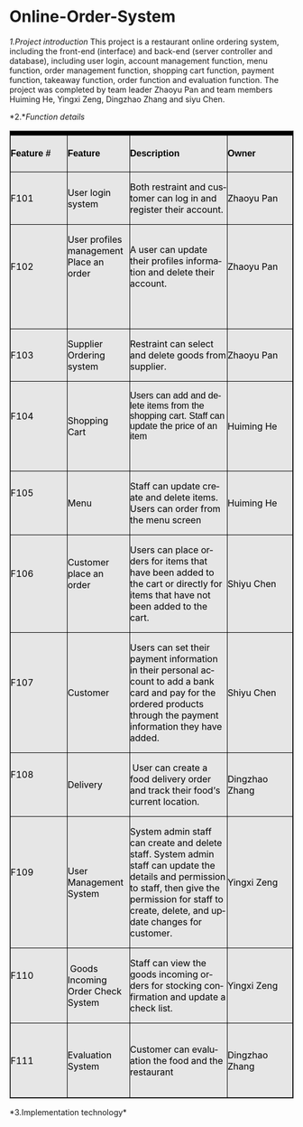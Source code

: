 # Online-Order-System
*1.Project introduction*
This project is a restaurant online ordering system, including the front-end (interface) and back-end (server controller and database), including user login, account management function, menu function, order management function, shopping cart function, payment function, takeaway function, order function and evaluation function. The project was completed by team leader Zhaoyu Pan and team members Huiming He, Yingxi Zeng, Dingzhao Zhang and siyu Chen.

*2.**Function details*

<table class="MsoNormalTable" border="1" cellspacing="0" cellpadding="0" width="0" style="border-collapse:collapse;mso-yfti-tbllook:1184;mso-padding-alt:0cm 0cm 0cm 0cm">
 <tbody><tr style="mso-yfti-irow:0;mso-yfti-firstrow:yes;height:51.75pt">
  <td width="150" style="width:112.5pt;border-top:black 6.0pt;border-left:windowtext 1.0pt;
  border-bottom:black 1.0pt;border-right:black 1.0pt;border-style:solid;
  mso-border-top-alt:black 6.0pt;mso-border-left-alt:windowtext .25pt;
  mso-border-bottom-alt:black .75pt;mso-border-right-alt:black .75pt;
  mso-border-style-alt:solid;background:#E6E6E6;padding:0cm 0cm 0cm 0cm;
  height:51.75pt">
  <p class="MsoNormal" align="left" style="text-align:left;mso-pagination:widow-orphan;
  vertical-align:baseline"><b><span lang="EN-AU" style="font-size:12.0pt;
  font-family:&quot;Arial&quot;,sans-serif;mso-fareast-font-family:宋体;color:black;
  mso-color-alt:windowtext;mso-font-kerning:0pt;mso-ansi-language:EN-AU">Feature
  #&nbsp;</span></b><span lang="EN-US" style="font-size:12.0pt;font-family:&quot;Arial&quot;,sans-serif;
  mso-fareast-font-family:宋体;color:black;mso-color-alt:windowtext;mso-font-kerning:
  0pt">&nbsp;</span><span lang="EN-US" style="font-size:9.0pt;font-family:&quot;Segoe UI&quot;,sans-serif;
  mso-fareast-font-family:宋体;mso-font-kerning:0pt"><o:p></o:p></span></p>
  </td>
  <td width="122" style="width:91.5pt;border-top:solid black 6.0pt;border-left:
  none;border-bottom:solid black 1.0pt;border-right:solid black 1.0pt;
  mso-border-left-alt:solid black .75pt;mso-border-alt:solid black .75pt;
  mso-border-top-alt:solid black 6.0pt;background:#E6E6E6;padding:0cm 0cm 0cm 0cm;
  height:51.75pt">
  <p class="MsoNormal" align="left" style="text-align:left;mso-pagination:widow-orphan;
  vertical-align:baseline"><b><span lang="EN-AU" style="font-size:12.0pt;
  font-family:&quot;Arial&quot;,sans-serif;mso-fareast-font-family:宋体;color:black;
  mso-color-alt:windowtext;mso-font-kerning:0pt;mso-ansi-language:EN-AU">Feature</span></b><span lang="EN-US" style="font-size:12.0pt;font-family:&quot;Arial&quot;,sans-serif;mso-fareast-font-family:
  宋体;color:black;mso-color-alt:windowtext;mso-font-kerning:0pt">&nbsp;</span><span lang="EN-US" style="font-size:9.0pt;font-family:&quot;Segoe UI&quot;,sans-serif;
  mso-fareast-font-family:宋体;mso-font-kerning:0pt"><o:p></o:p></span></p>
  </td>
  <td width="266" style="width:199.5pt;border-top:solid black 6.0pt;border-left:
  none;border-bottom:solid black 1.0pt;border-right:solid black 1.0pt;
  mso-border-left-alt:solid black .75pt;mso-border-alt:solid black .75pt;
  mso-border-top-alt:solid black 6.0pt;background:#E6E6E6;padding:0cm 0cm 0cm 0cm;
  height:51.75pt">
  <p class="MsoNormal" align="left" style="text-align:left;mso-pagination:widow-orphan;
  vertical-align:baseline"><b><span lang="EN-AU" style="font-size:12.0pt;
  font-family:&quot;Arial&quot;,sans-serif;mso-fareast-font-family:宋体;color:black;
  mso-color-alt:windowtext;mso-font-kerning:0pt;mso-ansi-language:EN-AU">Description</span></b><span lang="EN-US" style="font-size:12.0pt;font-family:&quot;Arial&quot;,sans-serif;mso-fareast-font-family:
  宋体;color:black;mso-color-alt:windowtext;mso-font-kerning:0pt">&nbsp;</span><span lang="EN-US" style="font-size:9.0pt;font-family:&quot;Segoe UI&quot;,sans-serif;
  mso-fareast-font-family:宋体;mso-font-kerning:0pt"><o:p></o:p></span></p>
  </td>
  <td width="166" style="width:124.5pt;border-top:solid black 6.0pt;border-left:
  none;border-bottom:solid black 1.0pt;border-right:solid windowtext 1.0pt;
  mso-border-left-alt:solid black .75pt;mso-border-top-alt:black 6.0pt;
  mso-border-left-alt:black .75pt;mso-border-bottom-alt:black .75pt;mso-border-right-alt:
  windowtext .25pt;mso-border-style-alt:solid;background:#E6E6E6;padding:0cm 0cm 0cm 0cm;
  height:51.75pt">
  <p class="MsoNormal" align="left" style="text-align:left;mso-pagination:widow-orphan;
  vertical-align:baseline"><b><span lang="EN-AU" style="font-size:12.0pt;
  font-family:&quot;Arial&quot;,sans-serif;mso-fareast-font-family:宋体;color:black;
  mso-color-alt:windowtext;mso-font-kerning:0pt;mso-ansi-language:EN-AU">Owner&nbsp;</span></b><span lang="EN-US" style="font-size:12.0pt;font-family:&quot;Arial&quot;,sans-serif;mso-fareast-font-family:
  宋体;color:black;mso-color-alt:windowtext;mso-font-kerning:0pt">&nbsp;</span><span lang="EN-US" style="font-size:9.0pt;font-family:&quot;Segoe UI&quot;,sans-serif;
  mso-fareast-font-family:宋体;mso-font-kerning:0pt"><o:p></o:p></span></p>
  </td>
 </tr>
 <tr style="mso-yfti-irow:1">
  <td width="150" style="width:112.5pt;border-top:none;border-left:solid windowtext 1.0pt;
  border-bottom:solid black 1.0pt;border-right:solid black 1.0pt;mso-border-top-alt:
  solid black 6.0pt;mso-border-top-alt:black 6.0pt;mso-border-left-alt:windowtext .25pt;
  mso-border-bottom-alt:black .75pt;mso-border-right-alt:black .75pt;
  mso-border-style-alt:solid;background:#E6E6E6;padding:0cm 0cm 0cm 0cm">
  <p class="MsoNormal" align="left" style="text-align:left;mso-pagination:widow-orphan;
  vertical-align:baseline"><span lang="EN-AU" style="font-size:12.0pt;mso-ascii-font-family:
  DengXian;mso-fareast-font-family:DengXian;mso-hansi-font-family:DengXian;
  mso-bidi-font-family:&quot;Segoe UI&quot;;color:black;mso-color-alt:windowtext;
  mso-font-kerning:0pt;mso-ansi-language:EN-AU">F101</span><span lang="EN-US" style="font-size:12.0pt;mso-ascii-font-family:DengXian;mso-fareast-font-family:
  DengXian;mso-hansi-font-family:DengXian;mso-bidi-font-family:&quot;Segoe UI&quot;;
  color:black;mso-color-alt:windowtext;mso-font-kerning:0pt">&nbsp;</span><span lang="EN-US" style="font-size:9.0pt;font-family:&quot;Segoe UI&quot;,sans-serif;
  mso-fareast-font-family:宋体;mso-font-kerning:0pt"><o:p></o:p></span></p>
  </td>
  <td width="122" style="width:91.5pt;border-top:none;border-left:none;
  border-bottom:solid black 1.0pt;border-right:solid black 1.0pt;mso-border-top-alt:
  solid black 6.0pt;mso-border-left-alt:solid black .75pt;mso-border-alt:solid black .75pt;
  mso-border-top-alt:solid black 6.0pt;background:#E6E6E6;padding:0cm 0cm 0cm 0cm">
  <p class="MsoNormal" align="left" style="text-align:left;mso-pagination:widow-orphan;
  vertical-align:baseline"><span lang="EN-AU" style="font-size:12.0pt;mso-ascii-font-family:
  DengXian;mso-fareast-font-family:DengXian;mso-hansi-font-family:DengXian;
  mso-bidi-font-family:&quot;Segoe UI&quot;;color:black;mso-color-alt:windowtext;
  mso-font-kerning:0pt;mso-ansi-language:EN-AU">User login system</span><span lang="EN-US" style="font-size:12.0pt;mso-ascii-font-family:DengXian;mso-fareast-font-family:
  DengXian;mso-hansi-font-family:DengXian;mso-bidi-font-family:&quot;Segoe UI&quot;;
  color:black;mso-color-alt:windowtext;mso-font-kerning:0pt">&nbsp;</span><span lang="EN-US" style="font-size:9.0pt;font-family:&quot;Segoe UI&quot;,sans-serif;
  mso-fareast-font-family:宋体;mso-font-kerning:0pt"><o:p></o:p></span></p>
  </td>
  <td width="266" style="width:199.5pt;border-top:none;border-left:none;
  border-bottom:solid black 1.0pt;border-right:solid black 1.0pt;mso-border-top-alt:
  solid black 6.0pt;mso-border-left-alt:solid black .75pt;mso-border-alt:solid black .75pt;
  mso-border-top-alt:solid black 6.0pt;background:#E6E6E6;padding:0cm 0cm 0cm 0cm">
  <p class="MsoNormal" align="left" style="text-align:left;mso-pagination:widow-orphan;
  vertical-align:baseline"><span lang="EN-AU" style="font-size:12.0pt;mso-ascii-font-family:
  DengXian;mso-fareast-font-family:DengXian;mso-hansi-font-family:DengXian;
  mso-bidi-font-family:&quot;Segoe UI&quot;;color:black;mso-color-alt:windowtext;
  mso-font-kerning:0pt;mso-ansi-language:EN-AU">Both restraint and customer can
  log in and register their account.</span><span lang="EN-US" style="font-size:
  12.0pt;mso-ascii-font-family:DengXian;mso-fareast-font-family:DengXian;
  mso-hansi-font-family:DengXian;mso-bidi-font-family:&quot;Segoe UI&quot;;color:black;
  mso-color-alt:windowtext;mso-font-kerning:0pt">&nbsp;</span><span lang="EN-US" style="font-size:9.0pt;font-family:&quot;Segoe UI&quot;,sans-serif;mso-fareast-font-family:
  宋体;mso-font-kerning:0pt"><o:p></o:p></span></p>
  </td>
  <td width="166" style="width:124.5pt;border-top:none;border-left:none;
  border-bottom:solid black 1.0pt;border-right:solid windowtext 1.0pt;
  mso-border-top-alt:solid black 6.0pt;mso-border-left-alt:solid black .75pt;
  mso-border-top-alt:black 6.0pt;mso-border-left-alt:black .75pt;mso-border-bottom-alt:
  black .75pt;mso-border-right-alt:windowtext .25pt;mso-border-style-alt:solid;
  background:#E6E6E6;padding:0cm 0cm 0cm 0cm">
  <p class="MsoNormal" align="left" style="text-align:left;mso-pagination:widow-orphan;
  vertical-align:baseline"><span class="SpellE"><span lang="EN-AU" style="font-size:12.0pt;mso-ascii-font-family:DengXian;mso-fareast-font-family:
  DengXian;mso-hansi-font-family:DengXian;mso-bidi-font-family:&quot;Segoe UI&quot;;
  color:black;mso-color-alt:windowtext;mso-font-kerning:0pt;mso-ansi-language:
  EN-AU">Zhaoyu</span></span><span lang="EN-AU" style="font-size:12.0pt;
  mso-ascii-font-family:DengXian;mso-fareast-font-family:DengXian;mso-hansi-font-family:
  DengXian;mso-bidi-font-family:&quot;Segoe UI&quot;;color:black;mso-color-alt:windowtext;
  mso-font-kerning:0pt;mso-ansi-language:EN-AU"> Pan</span><span lang="EN-US" style="font-size:12.0pt;mso-ascii-font-family:DengXian;mso-fareast-font-family:
  DengXian;mso-hansi-font-family:DengXian;mso-bidi-font-family:&quot;Segoe UI&quot;;
  color:black;mso-color-alt:windowtext;mso-font-kerning:0pt">&nbsp;</span><span lang="EN-US" style="font-size:9.0pt;font-family:&quot;Segoe UI&quot;,sans-serif;
  mso-fareast-font-family:宋体;mso-font-kerning:0pt"><o:p></o:p></span></p>
  </td>
 </tr>
 <tr style="mso-yfti-irow:2">
  <td width="150" style="width:112.5pt;border-top:none;border-left:solid windowtext 1.0pt;
  border-bottom:solid black 1.0pt;border-right:solid black 1.0pt;mso-border-top-alt:
  solid black 6.0pt;mso-border-top-alt:black 6.0pt;mso-border-left-alt:windowtext .25pt;
  mso-border-bottom-alt:black .75pt;mso-border-right-alt:black .75pt;
  mso-border-style-alt:solid;background:#E6E6E6;padding:0cm 0cm 0cm 0cm">
  <p class="MsoNormal" align="left" style="text-align:left;mso-pagination:widow-orphan;
  vertical-align:baseline"><span lang="EN-AU" style="font-size:12.0pt;mso-ascii-font-family:
  DengXian;mso-fareast-font-family:DengXian;mso-hansi-font-family:DengXian;
  mso-bidi-font-family:&quot;Segoe UI&quot;;color:black;mso-color-alt:windowtext;
  mso-font-kerning:0pt;mso-ansi-language:EN-AU">F102</span><span lang="EN-US" style="font-size:12.0pt;mso-ascii-font-family:DengXian;mso-fareast-font-family:
  DengXian;mso-hansi-font-family:DengXian;mso-bidi-font-family:&quot;Segoe UI&quot;;
  color:black;mso-color-alt:windowtext;mso-font-kerning:0pt">&nbsp;</span><span lang="EN-US" style="font-size:9.0pt;font-family:&quot;Segoe UI&quot;,sans-serif;
  mso-fareast-font-family:宋体;mso-font-kerning:0pt"><o:p></o:p></span></p>
  <p class="MsoNormal" align="left" style="text-align:left;mso-pagination:widow-orphan;
  vertical-align:baseline"><span lang="EN-US" style="font-size:12.0pt;mso-ascii-font-family:
  DengXian;mso-fareast-font-family:DengXian;mso-hansi-font-family:DengXian;
  mso-bidi-font-family:&quot;Segoe UI&quot;;color:black;mso-color-alt:windowtext;
  mso-font-kerning:0pt">&nbsp;</span><span lang="EN-US" style="font-size:9.0pt;
  font-family:&quot;Segoe UI&quot;,sans-serif;mso-fareast-font-family:宋体;mso-font-kerning:
  0pt"><o:p></o:p></span></p>
  </td>
  <td width="122" style="width:91.5pt;border-top:none;border-left:none;
  border-bottom:solid black 1.0pt;border-right:solid black 1.0pt;mso-border-top-alt:
  solid black 6.0pt;mso-border-left-alt:solid black .75pt;mso-border-alt:solid black .75pt;
  mso-border-top-alt:solid black 6.0pt;background:#E6E6E6;padding:0cm 0cm 0cm 0cm">
  <p class="MsoNormal" align="left" style="text-align:left;mso-pagination:widow-orphan;
  vertical-align:baseline"><span lang="EN-AU" style="font-size:12.0pt;mso-ascii-font-family:
  DengXian;mso-fareast-font-family:DengXian;mso-hansi-font-family:DengXian;
  mso-bidi-font-family:&quot;Segoe UI&quot;;color:black;mso-color-alt:windowtext;
  mso-font-kerning:0pt;mso-ansi-language:EN-AU">User profiles management Place
  an order</span><span lang="EN-US" style="font-size:12.0pt;mso-ascii-font-family:
  DengXian;mso-fareast-font-family:DengXian;mso-hansi-font-family:DengXian;
  mso-bidi-font-family:&quot;Segoe UI&quot;;color:black;mso-color-alt:windowtext;
  mso-font-kerning:0pt">&nbsp;</span><span lang="EN-US" style="font-size:9.0pt;
  font-family:&quot;Segoe UI&quot;,sans-serif;mso-fareast-font-family:宋体;mso-font-kerning:
  0pt"><o:p></o:p></span></p>
  <p class="MsoNormal" align="left" style="text-align:left;mso-pagination:widow-orphan;
  vertical-align:baseline"><span lang="EN-US" style="font-size:12.0pt;mso-ascii-font-family:
  DengXian;mso-fareast-font-family:DengXian;mso-hansi-font-family:DengXian;
  mso-bidi-font-family:&quot;Segoe UI&quot;;color:black;mso-color-alt:windowtext;
  mso-font-kerning:0pt">&nbsp;</span><span lang="EN-US" style="font-size:9.0pt;
  font-family:&quot;Segoe UI&quot;,sans-serif;mso-fareast-font-family:宋体;mso-font-kerning:
  0pt"><o:p></o:p></span></p>
  <p class="MsoNormal" align="left" style="text-align:left;mso-pagination:widow-orphan;
  vertical-align:baseline"><span lang="EN-US" style="font-size:12.0pt;mso-ascii-font-family:
  DengXian;mso-fareast-font-family:DengXian;mso-hansi-font-family:DengXian;
  mso-bidi-font-family:&quot;Segoe UI&quot;;color:black;mso-color-alt:windowtext;
  mso-font-kerning:0pt">&nbsp;</span><span lang="EN-US" style="font-size:9.0pt;
  font-family:&quot;Segoe UI&quot;,sans-serif;mso-fareast-font-family:宋体;mso-font-kerning:
  0pt"><o:p></o:p></span></p>
  </td>
  <td width="266" style="width:199.5pt;border-top:none;border-left:none;
  border-bottom:solid black 1.0pt;border-right:solid black 1.0pt;mso-border-top-alt:
  solid black 6.0pt;mso-border-left-alt:solid black .75pt;mso-border-alt:solid black .75pt;
  mso-border-top-alt:solid black 6.0pt;background:#E6E6E6;padding:0cm 0cm 0cm 0cm">
  <p class="MsoNormal" align="left" style="text-align:left;mso-pagination:widow-orphan;
  vertical-align:baseline"><span lang="EN-AU" style="font-size:12.0pt;mso-ascii-font-family:
  DengXian;mso-fareast-font-family:DengXian;mso-hansi-font-family:DengXian;
  mso-bidi-font-family:&quot;Segoe UI&quot;;color:black;mso-color-alt:windowtext;
  mso-font-kerning:0pt;mso-ansi-language:EN-AU">A user can update their
  profiles information and delete their account.</span><span lang="EN-US" style="font-size:12.0pt;mso-ascii-font-family:DengXian;mso-fareast-font-family:
  DengXian;mso-hansi-font-family:DengXian;mso-bidi-font-family:&quot;Segoe UI&quot;;
  color:black;mso-color-alt:windowtext;mso-font-kerning:0pt">&nbsp;</span><span lang="EN-US" style="font-size:9.0pt;font-family:&quot;Segoe UI&quot;,sans-serif;
  mso-fareast-font-family:宋体;mso-font-kerning:0pt"><o:p></o:p></span></p>
  <p class="MsoNormal" align="left" style="text-align:left;mso-pagination:widow-orphan;
  vertical-align:baseline"><span lang="EN-US" style="font-size:12.0pt;mso-ascii-font-family:
  DengXian;mso-fareast-font-family:DengXian;mso-hansi-font-family:DengXian;
  mso-bidi-font-family:&quot;Segoe UI&quot;;color:black;mso-color-alt:windowtext;
  mso-font-kerning:0pt">&nbsp;</span><span lang="EN-US" style="font-size:9.0pt;
  font-family:&quot;Segoe UI&quot;,sans-serif;mso-fareast-font-family:宋体;mso-font-kerning:
  0pt"><o:p></o:p></span></p>
  </td>
  <td width="166" style="width:124.5pt;border-top:none;border-left:none;
  border-bottom:solid black 1.0pt;border-right:solid windowtext 1.0pt;
  mso-border-top-alt:solid black 6.0pt;mso-border-left-alt:solid black .75pt;
  mso-border-top-alt:black 6.0pt;mso-border-left-alt:black .75pt;mso-border-bottom-alt:
  black .75pt;mso-border-right-alt:windowtext .25pt;mso-border-style-alt:solid;
  background:#E6E6E6;padding:0cm 0cm 0cm 0cm">
  <p class="MsoNormal" align="left" style="text-align:left;mso-pagination:widow-orphan;
  vertical-align:baseline"><span class="SpellE"><span lang="EN-AU" style="font-size:12.0pt;mso-ascii-font-family:DengXian;mso-fareast-font-family:
  DengXian;mso-hansi-font-family:DengXian;mso-bidi-font-family:&quot;Segoe UI&quot;;
  color:black;mso-color-alt:windowtext;mso-font-kerning:0pt;mso-ansi-language:
  EN-AU">Zhaoyu</span></span><span lang="EN-AU" style="font-size:12.0pt;
  mso-ascii-font-family:DengXian;mso-fareast-font-family:DengXian;mso-hansi-font-family:
  DengXian;mso-bidi-font-family:&quot;Segoe UI&quot;;color:black;mso-color-alt:windowtext;
  mso-font-kerning:0pt;mso-ansi-language:EN-AU"> Pan</span><span lang="EN-US" style="font-size:12.0pt;mso-ascii-font-family:DengXian;mso-fareast-font-family:
  DengXian;mso-hansi-font-family:DengXian;mso-bidi-font-family:&quot;Segoe UI&quot;;
  color:black;mso-color-alt:windowtext;mso-font-kerning:0pt">&nbsp;</span><span lang="EN-US" style="font-size:9.0pt;font-family:&quot;Segoe UI&quot;,sans-serif;
  mso-fareast-font-family:宋体;mso-font-kerning:0pt"><o:p></o:p></span></p>
  <p class="MsoNormal" align="left" style="text-align:left;mso-pagination:widow-orphan;
  vertical-align:baseline"><span lang="EN-US" style="font-size:12.0pt;mso-ascii-font-family:
  DengXian;mso-fareast-font-family:DengXian;mso-hansi-font-family:DengXian;
  mso-bidi-font-family:&quot;Segoe UI&quot;;color:black;mso-color-alt:windowtext;
  mso-font-kerning:0pt">&nbsp;</span><span lang="EN-US" style="font-size:9.0pt;
  font-family:&quot;Segoe UI&quot;,sans-serif;mso-fareast-font-family:宋体;mso-font-kerning:
  0pt"><o:p></o:p></span></p>
  </td>
 </tr>
 <tr style="mso-yfti-irow:3">
  <td width="150" style="width:112.5pt;border-top:none;border-left:solid windowtext 1.0pt;
  border-bottom:solid black 1.0pt;border-right:solid black 1.0pt;mso-border-top-alt:
  solid black 6.0pt;mso-border-top-alt:black 6.0pt;mso-border-left-alt:windowtext .25pt;
  mso-border-bottom-alt:black .75pt;mso-border-right-alt:black .75pt;
  mso-border-style-alt:solid;background:#E6E6E6;padding:0cm 0cm 0cm 0cm">
  <p class="MsoNormal" align="left" style="text-align:left;mso-pagination:widow-orphan;
  vertical-align:baseline"><span lang="EN-AU" style="font-size:12.0pt;mso-ascii-font-family:
  DengXian;mso-fareast-font-family:DengXian;mso-hansi-font-family:DengXian;
  mso-bidi-font-family:&quot;Segoe UI&quot;;color:black;mso-color-alt:windowtext;
  mso-font-kerning:0pt;mso-ansi-language:EN-AU">F103</span><span lang="EN-US" style="font-size:12.0pt;mso-ascii-font-family:DengXian;mso-fareast-font-family:
  DengXian;mso-hansi-font-family:DengXian;mso-bidi-font-family:&quot;Segoe UI&quot;;
  color:black;mso-color-alt:windowtext;mso-font-kerning:0pt">&nbsp;</span><span lang="EN-US" style="font-size:9.0pt;font-family:&quot;Segoe UI&quot;,sans-serif;
  mso-fareast-font-family:宋体;mso-font-kerning:0pt"><o:p></o:p></span></p>
  </td>
  <td width="122" style="width:91.5pt;border-top:none;border-left:none;
  border-bottom:solid black 1.0pt;border-right:solid black 1.0pt;mso-border-top-alt:
  solid black 6.0pt;mso-border-left-alt:solid black .75pt;mso-border-alt:solid black .75pt;
  mso-border-top-alt:solid black 6.0pt;background:#E6E6E6;padding:0cm 0cm 0cm 0cm">
  <p class="MsoNormal" align="left" style="text-align:left;mso-pagination:widow-orphan;
  vertical-align:baseline"><span lang="EN-AU" style="font-size:12.0pt;mso-ascii-font-family:
  DengXian;mso-fareast-font-family:DengXian;mso-hansi-font-family:DengXian;
  mso-bidi-font-family:&quot;Segoe UI&quot;;color:black;mso-color-alt:windowtext;
  mso-font-kerning:0pt;mso-ansi-language:EN-AU">Supplier Ordering system</span><span lang="EN-US" style="font-size:12.0pt;mso-ascii-font-family:DengXian;mso-fareast-font-family:
  DengXian;mso-hansi-font-family:DengXian;mso-bidi-font-family:&quot;Segoe UI&quot;;
  color:black;mso-color-alt:windowtext;mso-font-kerning:0pt">&nbsp;</span><span lang="EN-US" style="font-size:9.0pt;font-family:&quot;Segoe UI&quot;,sans-serif;
  mso-fareast-font-family:宋体;mso-font-kerning:0pt"><o:p></o:p></span></p>
  </td>
  <td width="266" style="width:199.5pt;border-top:none;border-left:none;
  border-bottom:solid black 1.0pt;border-right:solid black 1.0pt;mso-border-top-alt:
  solid black 6.0pt;mso-border-left-alt:solid black .75pt;mso-border-alt:solid black .75pt;
  mso-border-top-alt:solid black 6.0pt;background:#E6E6E6;padding:0cm 0cm 0cm 0cm">
  <p class="MsoNormal" align="left" style="text-align:left;mso-pagination:widow-orphan;
  vertical-align:baseline"><span lang="EN-AU" style="font-size:12.0pt;mso-ascii-font-family:
  DengXian;mso-fareast-font-family:DengXian;mso-hansi-font-family:DengXian;
  mso-bidi-font-family:&quot;Segoe UI&quot;;color:black;mso-color-alt:windowtext;
  mso-font-kerning:0pt;mso-ansi-language:EN-AU">Restraint can select and delete
  goods from supplier.</span><span lang="EN-US" style="font-size:12.0pt;
  mso-ascii-font-family:DengXian;mso-fareast-font-family:DengXian;mso-hansi-font-family:
  DengXian;mso-bidi-font-family:&quot;Segoe UI&quot;;color:black;mso-color-alt:windowtext;
  mso-font-kerning:0pt">&nbsp;</span><span lang="EN-US" style="font-size:9.0pt;
  font-family:&quot;Segoe UI&quot;,sans-serif;mso-fareast-font-family:宋体;mso-font-kerning:
  0pt"><o:p></o:p></span></p>
  </td>
  <td width="166" style="width:124.5pt;border-top:none;border-left:none;
  border-bottom:solid black 1.0pt;border-right:solid windowtext 1.0pt;
  mso-border-top-alt:solid black 6.0pt;mso-border-left-alt:solid black .75pt;
  mso-border-top-alt:black 6.0pt;mso-border-left-alt:black .75pt;mso-border-bottom-alt:
  black .75pt;mso-border-right-alt:windowtext .25pt;mso-border-style-alt:solid;
  background:#E6E6E6;padding:0cm 0cm 0cm 0cm">
  <p class="MsoNormal" align="left" style="text-align:left;mso-pagination:widow-orphan;
  vertical-align:baseline"><span class="SpellE"><span lang="EN-AU" style="font-size:12.0pt;mso-ascii-font-family:DengXian;mso-fareast-font-family:
  DengXian;mso-hansi-font-family:DengXian;mso-bidi-font-family:&quot;Segoe UI&quot;;
  color:black;mso-color-alt:windowtext;mso-font-kerning:0pt;mso-ansi-language:
  EN-AU">Zhaoyu</span></span><span lang="EN-AU" style="font-size:12.0pt;
  mso-ascii-font-family:DengXian;mso-fareast-font-family:DengXian;mso-hansi-font-family:
  DengXian;mso-bidi-font-family:&quot;Segoe UI&quot;;color:black;mso-color-alt:windowtext;
  mso-font-kerning:0pt;mso-ansi-language:EN-AU"> Pan</span><span lang="EN-US" style="font-size:12.0pt;mso-ascii-font-family:DengXian;mso-fareast-font-family:
  DengXian;mso-hansi-font-family:DengXian;mso-bidi-font-family:&quot;Segoe UI&quot;;
  color:black;mso-color-alt:windowtext;mso-font-kerning:0pt">&nbsp;</span><span lang="EN-US" style="font-size:9.0pt;font-family:&quot;Segoe UI&quot;,sans-serif;
  mso-fareast-font-family:宋体;mso-font-kerning:0pt"><o:p></o:p></span></p>
  </td>
 </tr>
 <tr style="mso-yfti-irow:4">
  <td width="150" style="width:112.5pt;border-top:none;border-left:solid windowtext 1.0pt;
  border-bottom:solid black 1.0pt;border-right:solid black 1.0pt;mso-border-top-alt:
  solid black 6.0pt;mso-border-top-alt:black 6.0pt;mso-border-left-alt:windowtext .25pt;
  mso-border-bottom-alt:black .75pt;mso-border-right-alt:black .75pt;
  mso-border-style-alt:solid;background:#E6E6E6;padding:0cm 0cm 0cm 0cm">
  <p class="MsoNormal" align="left" style="text-align:left;mso-pagination:widow-orphan;
  vertical-align:baseline"><span lang="EN-AU" style="font-size:12.0pt;mso-ascii-font-family:
  DengXian;mso-fareast-font-family:DengXian;mso-hansi-font-family:DengXian;
  mso-bidi-font-family:&quot;Segoe UI&quot;;color:black;mso-color-alt:windowtext;
  mso-font-kerning:0pt;mso-ansi-language:EN-AU">F104</span><span lang="EN-US" style="font-size:12.0pt;mso-ascii-font-family:DengXian;mso-fareast-font-family:
  DengXian;mso-hansi-font-family:DengXian;mso-bidi-font-family:&quot;Segoe UI&quot;;
  color:black;mso-color-alt:windowtext;mso-font-kerning:0pt">&nbsp;</span><span lang="EN-US" style="font-size:9.0pt;font-family:&quot;Segoe UI&quot;,sans-serif;
  mso-fareast-font-family:宋体;mso-font-kerning:0pt"><o:p></o:p></span></p>
  <p class="MsoNormal" align="left" style="text-align:left;mso-pagination:widow-orphan;
  vertical-align:baseline"><span lang="EN-US" style="font-size:12.0pt;mso-ascii-font-family:
  DengXian;mso-fareast-font-family:DengXian;mso-hansi-font-family:DengXian;
  mso-bidi-font-family:&quot;Segoe UI&quot;;color:black;mso-color-alt:windowtext;
  mso-font-kerning:0pt">&nbsp;</span><span lang="EN-US" style="font-size:9.0pt;
  font-family:&quot;Segoe UI&quot;,sans-serif;mso-fareast-font-family:宋体;mso-font-kerning:
  0pt"><o:p></o:p></span></p>
  </td>
  <td width="122" style="width:91.5pt;border-top:none;border-left:none;
  border-bottom:solid black 1.0pt;border-right:solid black 1.0pt;mso-border-top-alt:
  solid black 6.0pt;mso-border-left-alt:solid black .75pt;mso-border-alt:solid black .75pt;
  mso-border-top-alt:solid black 6.0pt;background:#E6E6E6;padding:0cm 0cm 0cm 0cm">
  <p class="MsoNormal" align="left" style="text-align:left;mso-pagination:widow-orphan;
  vertical-align:baseline"><span lang="EN-AU" style="font-size:12.0pt;mso-ascii-font-family:
  DengXian;mso-fareast-font-family:DengXian;mso-hansi-font-family:DengXian;
  mso-bidi-font-family:&quot;Segoe UI&quot;;color:black;mso-color-alt:windowtext;
  mso-font-kerning:0pt;mso-ansi-language:EN-AU">Shopping Cart</span><span lang="EN-US" style="font-size:12.0pt;mso-ascii-font-family:DengXian;mso-fareast-font-family:
  DengXian;mso-hansi-font-family:DengXian;mso-bidi-font-family:&quot;Segoe UI&quot;;
  color:black;mso-color-alt:windowtext;mso-font-kerning:0pt">&nbsp;</span><span lang="EN-US" style="font-size:9.0pt;font-family:&quot;Segoe UI&quot;,sans-serif;
  mso-fareast-font-family:宋体;mso-font-kerning:0pt"><o:p></o:p></span></p>
  </td>
  <td width="266" style="width:199.5pt;border-top:none;border-left:none;
  border-bottom:solid black 1.0pt;border-right:solid black 1.0pt;mso-border-top-alt:
  solid black 6.0pt;mso-border-left-alt:solid black .75pt;mso-border-alt:solid black .75pt;
  mso-border-top-alt:solid black 6.0pt;background:#E6E6E6;padding:0cm 0cm 0cm 0cm">
  <p class="MsoNormal" align="left" style="text-align:left;mso-pagination:widow-orphan;
  vertical-align:baseline"><span lang="EN-AU" style="font-size:12.0pt;font-family:
  Helvetica;mso-fareast-font-family:宋体;mso-bidi-font-family:&quot;Segoe UI&quot;;
  color:black;mso-color-alt:windowtext;mso-font-kerning:0pt;mso-ansi-language:
  EN-AU">Users can add and delete items from the shopping cart. Staff can
  update the price of an item</span><span lang="EN-US" style="font-size:12.0pt;
  font-family:Helvetica;mso-fareast-font-family:宋体;mso-bidi-font-family:&quot;Segoe UI&quot;;
  color:black;mso-color-alt:windowtext;mso-font-kerning:0pt">&nbsp;</span><span lang="EN-US" style="font-size:9.0pt;font-family:&quot;Segoe UI&quot;,sans-serif;
  mso-fareast-font-family:宋体;mso-font-kerning:0pt"><o:p></o:p></span></p>
  <p class="MsoNormal" align="left" style="text-align:left;mso-pagination:widow-orphan;
  vertical-align:baseline"><span lang="EN-US" style="font-size:12.0pt;mso-ascii-font-family:
  DengXian;mso-fareast-font-family:DengXian;mso-hansi-font-family:DengXian;
  mso-bidi-font-family:&quot;Segoe UI&quot;;color:black;mso-color-alt:windowtext;
  mso-font-kerning:0pt">&nbsp;</span><span lang="EN-US" style="font-size:9.0pt;
  font-family:&quot;Segoe UI&quot;,sans-serif;mso-fareast-font-family:宋体;mso-font-kerning:
  0pt"><o:p></o:p></span></p>
  </td>
  <td width="166" style="width:124.5pt;border-top:none;border-left:none;
  border-bottom:solid black 1.0pt;border-right:solid windowtext 1.0pt;
  mso-border-top-alt:solid black 6.0pt;mso-border-left-alt:solid black .75pt;
  mso-border-top-alt:black 6.0pt;mso-border-left-alt:black .75pt;mso-border-bottom-alt:
  black .75pt;mso-border-right-alt:windowtext .25pt;mso-border-style-alt:solid;
  background:#E6E6E6;padding:0cm 0cm 0cm 0cm">
  <p class="MsoNormal" align="left" style="text-align:left;mso-pagination:widow-orphan;
  vertical-align:baseline"><span class="SpellE"><span lang="EN-AU" style="font-size:12.0pt;mso-ascii-font-family:DengXian;mso-fareast-font-family:
  DengXian;mso-hansi-font-family:DengXian;mso-bidi-font-family:&quot;Segoe UI&quot;;
  color:black;mso-color-alt:windowtext;mso-font-kerning:0pt;mso-ansi-language:
  EN-AU">Huiming</span></span><span lang="EN-AU" style="font-size:12.0pt;
  mso-ascii-font-family:DengXian;mso-fareast-font-family:DengXian;mso-hansi-font-family:
  DengXian;mso-bidi-font-family:&quot;Segoe UI&quot;;color:black;mso-color-alt:windowtext;
  mso-font-kerning:0pt;mso-ansi-language:EN-AU"> He</span><span lang="EN-US" style="font-size:12.0pt;mso-ascii-font-family:DengXian;mso-fareast-font-family:
  DengXian;mso-hansi-font-family:DengXian;mso-bidi-font-family:&quot;Segoe UI&quot;;
  color:black;mso-color-alt:windowtext;mso-font-kerning:0pt">&nbsp;</span><span lang="EN-US" style="font-size:9.0pt;font-family:&quot;Segoe UI&quot;,sans-serif;
  mso-fareast-font-family:宋体;mso-font-kerning:0pt"><o:p></o:p></span></p>
  </td>
 </tr>
 <tr style="mso-yfti-irow:5">
  <td width="150" style="width:112.5pt;border-top:none;border-left:solid windowtext 1.0pt;
  border-bottom:solid black 1.0pt;border-right:solid black 1.0pt;mso-border-top-alt:
  solid black 6.0pt;mso-border-top-alt:black 6.0pt;mso-border-left-alt:windowtext .25pt;
  mso-border-bottom-alt:black .75pt;mso-border-right-alt:black .75pt;
  mso-border-style-alt:solid;background:#E6E6E6;padding:0cm 0cm 0cm 0cm">
  <p class="MsoNormal" align="left" style="text-align:left;mso-pagination:widow-orphan;
  vertical-align:baseline"><span lang="EN-AU" style="font-size:12.0pt;mso-ascii-font-family:
  DengXian;mso-fareast-font-family:DengXian;mso-hansi-font-family:DengXian;
  mso-bidi-font-family:&quot;Segoe UI&quot;;color:black;mso-color-alt:windowtext;
  mso-font-kerning:0pt;mso-ansi-language:EN-AU">F105</span><span lang="EN-US" style="font-size:12.0pt;mso-ascii-font-family:DengXian;mso-fareast-font-family:
  DengXian;mso-hansi-font-family:DengXian;mso-bidi-font-family:&quot;Segoe UI&quot;;
  color:black;mso-color-alt:windowtext;mso-font-kerning:0pt">&nbsp;</span><span lang="EN-US" style="font-size:9.0pt;font-family:&quot;Segoe UI&quot;,sans-serif;
  mso-fareast-font-family:宋体;mso-font-kerning:0pt"><o:p></o:p></span></p>
  <p class="MsoNormal" align="left" style="text-align:left;mso-pagination:widow-orphan;
  vertical-align:baseline"><span lang="EN-US" style="font-size:12.0pt;mso-ascii-font-family:
  DengXian;mso-fareast-font-family:DengXian;mso-hansi-font-family:DengXian;
  mso-bidi-font-family:&quot;Segoe UI&quot;;color:black;mso-color-alt:windowtext;
  mso-font-kerning:0pt">&nbsp;</span><span lang="EN-US" style="font-size:9.0pt;
  font-family:&quot;Segoe UI&quot;,sans-serif;mso-fareast-font-family:宋体;mso-font-kerning:
  0pt"><o:p></o:p></span></p>
  </td>
  <td width="122" style="width:91.5pt;border-top:none;border-left:none;
  border-bottom:solid black 1.0pt;border-right:solid black 1.0pt;mso-border-top-alt:
  solid black 6.0pt;mso-border-left-alt:solid black .75pt;mso-border-alt:solid black .75pt;
  mso-border-top-alt:solid black 6.0pt;background:#E6E6E6;padding:0cm 0cm 0cm 0cm">
  <p class="MsoNormal" align="left" style="text-align:left;mso-pagination:widow-orphan;
  vertical-align:baseline"><span lang="EN-AU" style="font-size:12.0pt;mso-ascii-font-family:
  DengXian;mso-fareast-font-family:DengXian;mso-hansi-font-family:DengXian;
  mso-bidi-font-family:&quot;Segoe UI&quot;;color:black;mso-color-alt:windowtext;
  mso-font-kerning:0pt;mso-ansi-language:EN-AU">Menu</span><span lang="EN-US" style="font-size:12.0pt;mso-ascii-font-family:DengXian;mso-fareast-font-family:
  DengXian;mso-hansi-font-family:DengXian;mso-bidi-font-family:&quot;Segoe UI&quot;;
  color:black;mso-color-alt:windowtext;mso-font-kerning:0pt">&nbsp;</span><span lang="EN-US" style="font-size:9.0pt;font-family:&quot;Segoe UI&quot;,sans-serif;
  mso-fareast-font-family:宋体;mso-font-kerning:0pt"><o:p></o:p></span></p>
  </td>
  <td width="266" style="width:199.5pt;border-top:none;border-left:none;
  border-bottom:solid black 1.0pt;border-right:solid black 1.0pt;mso-border-top-alt:
  solid black 6.0pt;mso-border-left-alt:solid black .75pt;mso-border-alt:solid black .75pt;
  mso-border-top-alt:solid black 6.0pt;background:#E6E6E6;padding:0cm 0cm 0cm 0cm">
  <p class="MsoNormal" align="left" style="text-align:left;mso-pagination:widow-orphan;
  vertical-align:baseline"><span lang="EN-AU" style="font-size:12.0pt;mso-ascii-font-family:
  DengXian;mso-fareast-font-family:DengXian;mso-hansi-font-family:DengXian;
  mso-bidi-font-family:&quot;Segoe UI&quot;;color:black;mso-color-alt:windowtext;
  mso-font-kerning:0pt;mso-ansi-language:EN-AU">Staff can update create and
  delete items. Users can order from the menu screen</span><span lang="EN-US" style="font-size:12.0pt;mso-ascii-font-family:DengXian;mso-fareast-font-family:
  DengXian;mso-hansi-font-family:DengXian;mso-bidi-font-family:&quot;Segoe UI&quot;;
  color:black;mso-color-alt:windowtext;mso-font-kerning:0pt">&nbsp;</span><span lang="EN-US" style="font-size:9.0pt;font-family:&quot;Segoe UI&quot;,sans-serif;
  mso-fareast-font-family:宋体;mso-font-kerning:0pt"><o:p></o:p></span></p>
  </td>
  <td width="166" style="width:124.5pt;border-top:none;border-left:none;
  border-bottom:solid black 1.0pt;border-right:solid windowtext 1.0pt;
  mso-border-top-alt:solid black 6.0pt;mso-border-left-alt:solid black .75pt;
  mso-border-top-alt:black 6.0pt;mso-border-left-alt:black .75pt;mso-border-bottom-alt:
  black .75pt;mso-border-right-alt:windowtext .25pt;mso-border-style-alt:solid;
  background:#E6E6E6;padding:0cm 0cm 0cm 0cm">
  <p class="MsoNormal" align="left" style="text-align:left;mso-pagination:widow-orphan;
  vertical-align:baseline"><span class="SpellE"><span lang="EN-AU" style="font-size:12.0pt;mso-ascii-font-family:DengXian;mso-fareast-font-family:
  DengXian;mso-hansi-font-family:DengXian;mso-bidi-font-family:&quot;Segoe UI&quot;;
  color:black;mso-color-alt:windowtext;mso-font-kerning:0pt;mso-ansi-language:
  EN-AU">Huiming</span></span><span lang="EN-AU" style="font-size:12.0pt;
  mso-ascii-font-family:DengXian;mso-fareast-font-family:DengXian;mso-hansi-font-family:
  DengXian;mso-bidi-font-family:&quot;Segoe UI&quot;;color:black;mso-color-alt:windowtext;
  mso-font-kerning:0pt;mso-ansi-language:EN-AU"> He</span><span lang="EN-US" style="font-size:12.0pt;mso-ascii-font-family:DengXian;mso-fareast-font-family:
  DengXian;mso-hansi-font-family:DengXian;mso-bidi-font-family:&quot;Segoe UI&quot;;
  color:black;mso-color-alt:windowtext;mso-font-kerning:0pt">&nbsp;</span><span lang="EN-US" style="font-size:9.0pt;font-family:&quot;Segoe UI&quot;,sans-serif;
  mso-fareast-font-family:宋体;mso-font-kerning:0pt"><o:p></o:p></span></p>
  </td>
 </tr>
 <tr style="mso-yfti-irow:6">
  <td width="150" style="width:112.5pt;border-top:none;border-left:solid windowtext 1.0pt;
  border-bottom:solid black 1.0pt;border-right:solid black 1.0pt;mso-border-top-alt:
  solid black 6.0pt;mso-border-top-alt:black 6.0pt;mso-border-left-alt:windowtext .25pt;
  mso-border-bottom-alt:black .75pt;mso-border-right-alt:black .75pt;
  mso-border-style-alt:solid;background:#E6E6E6;padding:0cm 0cm 0cm 0cm">
  <p class="MsoNormal" align="left" style="text-align:left;mso-pagination:widow-orphan;
  vertical-align:baseline"><span lang="EN-AU" style="font-size:12.0pt;mso-ascii-font-family:
  DengXian;mso-fareast-font-family:DengXian;mso-hansi-font-family:DengXian;
  mso-bidi-font-family:&quot;Segoe UI&quot;;color:black;mso-color-alt:windowtext;
  mso-font-kerning:0pt;mso-ansi-language:EN-AU">F106</span><span lang="EN-US" style="font-size:12.0pt;mso-ascii-font-family:DengXian;mso-fareast-font-family:
  DengXian;mso-hansi-font-family:DengXian;mso-bidi-font-family:&quot;Segoe UI&quot;;
  color:black;mso-color-alt:windowtext;mso-font-kerning:0pt">&nbsp;</span><span lang="EN-US" style="font-size:9.0pt;font-family:&quot;Segoe UI&quot;,sans-serif;
  mso-fareast-font-family:宋体;mso-font-kerning:0pt"><o:p></o:p></span></p>
  <p class="MsoNormal" align="left" style="text-align:left;mso-pagination:widow-orphan;
  vertical-align:baseline"><span lang="EN-US" style="font-size:12.0pt;mso-ascii-font-family:
  DengXian;mso-fareast-font-family:DengXian;mso-hansi-font-family:DengXian;
  mso-bidi-font-family:&quot;Segoe UI&quot;;color:black;mso-color-alt:windowtext;
  mso-font-kerning:0pt">&nbsp;</span><span lang="EN-US" style="font-size:9.0pt;
  font-family:&quot;Segoe UI&quot;,sans-serif;mso-fareast-font-family:宋体;mso-font-kerning:
  0pt"><o:p></o:p></span></p>
  </td>
  <td width="122" style="width:91.5pt;border-top:none;border-left:none;
  border-bottom:solid black 1.0pt;border-right:solid black 1.0pt;mso-border-top-alt:
  solid black 6.0pt;mso-border-left-alt:solid black .75pt;mso-border-alt:solid black .75pt;
  mso-border-top-alt:solid black 6.0pt;background:#E6E6E6;padding:0cm 0cm 0cm 0cm">
  <p class="MsoNormal" align="left" style="text-align:left;mso-pagination:widow-orphan;
  vertical-align:baseline"><span class="GramE"><span lang="EN-AU" style="font-size:
  12.0pt;mso-ascii-font-family:DengXian;mso-fareast-font-family:DengXian;
  mso-hansi-font-family:DengXian;mso-bidi-font-family:&quot;Segoe UI&quot;;color:black;
  mso-color-alt:windowtext;mso-font-kerning:0pt;mso-ansi-language:EN-AU">Customer</span></span><span lang="EN-AU" style="font-size:12.0pt;mso-ascii-font-family:DengXian;mso-fareast-font-family:
  DengXian;mso-hansi-font-family:DengXian;mso-bidi-font-family:&quot;Segoe UI&quot;;
  color:black;mso-color-alt:windowtext;mso-font-kerning:0pt;mso-ansi-language:
  EN-AU"> place an order</span><span lang="EN-US" style="font-size:12.0pt;
  mso-ascii-font-family:DengXian;mso-fareast-font-family:DengXian;mso-hansi-font-family:
  DengXian;mso-bidi-font-family:&quot;Segoe UI&quot;;color:black;mso-color-alt:windowtext;
  mso-font-kerning:0pt">&nbsp;</span><span lang="EN-US" style="font-size:9.0pt;
  font-family:&quot;Segoe UI&quot;,sans-serif;mso-fareast-font-family:宋体;mso-font-kerning:
  0pt"><o:p></o:p></span></p>
  <p class="MsoNormal" align="left" style="text-align:left;mso-pagination:widow-orphan;
  vertical-align:baseline"><span lang="EN-US" style="font-size:12.0pt;mso-ascii-font-family:
  DengXian;mso-fareast-font-family:DengXian;mso-hansi-font-family:DengXian;
  mso-bidi-font-family:&quot;Segoe UI&quot;;color:black;mso-color-alt:windowtext;
  mso-font-kerning:0pt">&nbsp;</span><span lang="EN-US" style="font-size:9.0pt;
  font-family:&quot;Segoe UI&quot;,sans-serif;mso-fareast-font-family:宋体;mso-font-kerning:
  0pt"><o:p></o:p></span></p>
  </td>
  <td width="266" style="width:199.5pt;border-top:none;border-left:none;
  border-bottom:solid black 1.0pt;border-right:solid black 1.0pt;mso-border-top-alt:
  solid black 6.0pt;mso-border-left-alt:solid black .75pt;mso-border-alt:solid black .75pt;
  mso-border-top-alt:solid black 6.0pt;background:#E6E6E6;padding:0cm 0cm 0cm 0cm">
  <p class="MsoNormal" align="left" style="text-align:left;mso-pagination:widow-orphan;
  vertical-align:baseline"><span lang="EN-AU" style="font-size:12.0pt;mso-ascii-font-family:
  DengXian;mso-fareast-font-family:DengXian;mso-hansi-font-family:DengXian;
  mso-bidi-font-family:&quot;Segoe UI&quot;;color:black;mso-color-alt:windowtext;
  mso-font-kerning:0pt;mso-ansi-language:EN-AU">Users can place orders for
  items that have been added to the cart or directly for items that have not
  been added to the cart.</span><span lang="EN-US" style="font-size:12.0pt;
  mso-ascii-font-family:DengXian;mso-fareast-font-family:DengXian;mso-hansi-font-family:
  DengXian;mso-bidi-font-family:&quot;Segoe UI&quot;;color:black;mso-color-alt:windowtext;
  mso-font-kerning:0pt">&nbsp;</span><span lang="EN-US" style="font-size:9.0pt;
  font-family:&quot;Segoe UI&quot;,sans-serif;mso-fareast-font-family:宋体;mso-font-kerning:
  0pt"><o:p></o:p></span></p>
  </td>
  <td width="166" style="width:124.5pt;border-top:none;border-left:none;
  border-bottom:solid black 1.0pt;border-right:solid windowtext 1.0pt;
  mso-border-top-alt:solid black 6.0pt;mso-border-left-alt:solid black .75pt;
  mso-border-top-alt:black 6.0pt;mso-border-left-alt:black .75pt;mso-border-bottom-alt:
  black .75pt;mso-border-right-alt:windowtext .25pt;mso-border-style-alt:solid;
  background:#E6E6E6;padding:0cm 0cm 0cm 0cm">
  <p class="MsoNormal" align="left" style="text-align:left;mso-pagination:widow-orphan;
  vertical-align:baseline"><span class="SpellE"><span lang="EN-AU" style="font-size:12.0pt;mso-ascii-font-family:DengXian;mso-fareast-font-family:
  DengXian;mso-hansi-font-family:DengXian;mso-bidi-font-family:&quot;Segoe UI&quot;;
  color:black;mso-color-alt:windowtext;mso-font-kerning:0pt;mso-ansi-language:
  EN-AU">Shiyu</span></span><span lang="EN-AU" style="font-size:12.0pt;
  mso-ascii-font-family:DengXian;mso-fareast-font-family:DengXian;mso-hansi-font-family:
  DengXian;mso-bidi-font-family:&quot;Segoe UI&quot;;color:black;mso-color-alt:windowtext;
  mso-font-kerning:0pt;mso-ansi-language:EN-AU"> Chen</span><span lang="EN-US" style="font-size:12.0pt;mso-ascii-font-family:DengXian;mso-fareast-font-family:
  DengXian;mso-hansi-font-family:DengXian;mso-bidi-font-family:&quot;Segoe UI&quot;;
  color:black;mso-color-alt:windowtext;mso-font-kerning:0pt">&nbsp;</span><span lang="EN-US" style="font-size:9.0pt;font-family:&quot;Segoe UI&quot;,sans-serif;
  mso-fareast-font-family:宋体;mso-font-kerning:0pt"><o:p></o:p></span></p>
  </td>
 </tr>
 <tr style="mso-yfti-irow:7">
  <td width="150" style="width:112.5pt;border-top:none;border-left:solid windowtext 1.0pt;
  border-bottom:solid black 1.0pt;border-right:solid black 1.0pt;mso-border-top-alt:
  solid black 6.0pt;mso-border-top-alt:black 6.0pt;mso-border-left-alt:windowtext .25pt;
  mso-border-bottom-alt:black .75pt;mso-border-right-alt:black .75pt;
  mso-border-style-alt:solid;background:#E6E6E6;padding:0cm 0cm 0cm 0cm">
  <p class="MsoNormal" align="left" style="text-align:left;mso-pagination:widow-orphan;
  vertical-align:baseline"><span lang="EN-AU" style="font-size:12.0pt;mso-ascii-font-family:
  DengXian;mso-fareast-font-family:DengXian;mso-hansi-font-family:DengXian;
  mso-bidi-font-family:&quot;Segoe UI&quot;;color:black;mso-color-alt:windowtext;
  mso-font-kerning:0pt;mso-ansi-language:EN-AU">F107</span><span lang="EN-US" style="font-size:12.0pt;mso-ascii-font-family:DengXian;mso-fareast-font-family:
  DengXian;mso-hansi-font-family:DengXian;mso-bidi-font-family:&quot;Segoe UI&quot;;
  color:black;mso-color-alt:windowtext;mso-font-kerning:0pt">&nbsp;</span><span lang="EN-US" style="font-size:9.0pt;font-family:&quot;Segoe UI&quot;,sans-serif;
  mso-fareast-font-family:宋体;mso-font-kerning:0pt"><o:p></o:p></span></p>
  <p class="MsoNormal" align="left" style="text-align:left;mso-pagination:widow-orphan;
  vertical-align:baseline"><span lang="EN-US" style="font-size:12.0pt;mso-ascii-font-family:
  DengXian;mso-fareast-font-family:DengXian;mso-hansi-font-family:DengXian;
  mso-bidi-font-family:&quot;Segoe UI&quot;;color:black;mso-color-alt:windowtext;
  mso-font-kerning:0pt">&nbsp;</span><span lang="EN-US" style="font-size:9.0pt;
  font-family:&quot;Segoe UI&quot;,sans-serif;mso-fareast-font-family:宋体;mso-font-kerning:
  0pt"><o:p></o:p></span></p>
  </td>
  <td width="122" style="width:91.5pt;border-top:none;border-left:none;
  border-bottom:solid black 1.0pt;border-right:solid black 1.0pt;mso-border-top-alt:
  solid black 6.0pt;mso-border-left-alt:solid black .75pt;mso-border-alt:solid black .75pt;
  mso-border-top-alt:solid black 6.0pt;background:#E6E6E6;padding:0cm 0cm 0cm 0cm">
  <p class="MsoNormal" align="left" style="text-align:left;mso-pagination:widow-orphan;
  vertical-align:baseline"><span lang="EN-AU" style="font-size:12.0pt;mso-ascii-font-family:
  DengXian;mso-fareast-font-family:DengXian;mso-hansi-font-family:DengXian;
  mso-bidi-font-family:&quot;Segoe UI&quot;;color:black;mso-color-alt:windowtext;
  mso-font-kerning:0pt;mso-ansi-language:EN-AU">Customer&nbsp;</span><span lang="EN-US" style="font-size:12.0pt;mso-ascii-font-family:DengXian;mso-fareast-font-family:
  DengXian;mso-hansi-font-family:DengXian;mso-bidi-font-family:&quot;Segoe UI&quot;;
  color:black;mso-color-alt:windowtext;mso-font-kerning:0pt">&nbsp;</span><span lang="EN-US" style="font-size:9.0pt;font-family:&quot;Segoe UI&quot;,sans-serif;
  mso-fareast-font-family:宋体;mso-font-kerning:0pt"><o:p></o:p></span></p>
  </td>
  <td width="266" style="width:199.5pt;border-top:none;border-left:none;
  border-bottom:solid black 1.0pt;border-right:solid black 1.0pt;mso-border-top-alt:
  solid black 6.0pt;mso-border-left-alt:solid black .75pt;mso-border-alt:solid black .75pt;
  mso-border-top-alt:solid black 6.0pt;background:#E6E6E6;padding:0cm 0cm 0cm 0cm">
  <p class="MsoNormal" align="left" style="text-align:left;mso-pagination:widow-orphan;
  vertical-align:baseline"><span lang="EN-AU" style="font-size:12.0pt;mso-ascii-font-family:
  DengXian;mso-fareast-font-family:DengXian;mso-hansi-font-family:DengXian;
  mso-bidi-font-family:&quot;Segoe UI&quot;;color:black;mso-color-alt:windowtext;
  mso-font-kerning:0pt;mso-ansi-language:EN-AU">Users can set their payment
  information in their personal account to add a bank card and pay for the
  ordered products through the payment information they have added.</span><span lang="EN-US" style="font-size:12.0pt;mso-ascii-font-family:DengXian;mso-fareast-font-family:
  DengXian;mso-hansi-font-family:DengXian;mso-bidi-font-family:&quot;Segoe UI&quot;;
  color:black;mso-color-alt:windowtext;mso-font-kerning:0pt">&nbsp;</span><span lang="EN-US" style="font-size:9.0pt;font-family:&quot;Segoe UI&quot;,sans-serif;
  mso-fareast-font-family:宋体;mso-font-kerning:0pt"><o:p></o:p></span></p>
  </td>
  <td width="166" style="width:124.5pt;border-top:none;border-left:none;
  border-bottom:solid black 1.0pt;border-right:solid windowtext 1.0pt;
  mso-border-top-alt:solid black 6.0pt;mso-border-left-alt:solid black .75pt;
  mso-border-top-alt:black 6.0pt;mso-border-left-alt:black .75pt;mso-border-bottom-alt:
  black .75pt;mso-border-right-alt:windowtext .25pt;mso-border-style-alt:solid;
  background:#E6E6E6;padding:0cm 0cm 0cm 0cm">
  <p class="MsoNormal" align="left" style="text-align:left;mso-pagination:widow-orphan;
  vertical-align:baseline"><span class="SpellE"><span lang="EN-AU" style="font-size:12.0pt;mso-ascii-font-family:DengXian;mso-fareast-font-family:
  DengXian;mso-hansi-font-family:DengXian;mso-bidi-font-family:&quot;Segoe UI&quot;;
  color:black;mso-color-alt:windowtext;mso-font-kerning:0pt;mso-ansi-language:
  EN-AU">Shiyu</span></span><span lang="EN-AU" style="font-size:12.0pt;
  mso-ascii-font-family:DengXian;mso-fareast-font-family:DengXian;mso-hansi-font-family:
  DengXian;mso-bidi-font-family:&quot;Segoe UI&quot;;color:black;mso-color-alt:windowtext;
  mso-font-kerning:0pt;mso-ansi-language:EN-AU"> Chen</span><span lang="EN-US" style="font-size:12.0pt;mso-ascii-font-family:DengXian;mso-fareast-font-family:
  DengXian;mso-hansi-font-family:DengXian;mso-bidi-font-family:&quot;Segoe UI&quot;;
  color:black;mso-color-alt:windowtext;mso-font-kerning:0pt">&nbsp;</span><span lang="EN-US" style="font-size:9.0pt;font-family:&quot;Segoe UI&quot;,sans-serif;
  mso-fareast-font-family:宋体;mso-font-kerning:0pt"><o:p></o:p></span></p>
  </td>
 </tr>
 <tr style="mso-yfti-irow:8">
  <td width="150" style="width:112.5pt;border-top:none;border-left:solid windowtext 1.0pt;
  border-bottom:solid black 1.0pt;border-right:solid black 1.0pt;mso-border-top-alt:
  solid black 6.0pt;mso-border-top-alt:black 6.0pt;mso-border-left-alt:windowtext .25pt;
  mso-border-bottom-alt:black .75pt;mso-border-right-alt:black .75pt;
  mso-border-style-alt:solid;background:#E6E6E6;padding:0cm 0cm 0cm 0cm">
  <p class="MsoNormal" align="left" style="text-align:left;mso-pagination:widow-orphan;
  vertical-align:baseline"><span lang="EN-AU" style="font-size:12.0pt;mso-ascii-font-family:
  DengXian;mso-fareast-font-family:DengXian;mso-hansi-font-family:DengXian;
  mso-bidi-font-family:&quot;Segoe UI&quot;;color:black;mso-color-alt:windowtext;
  mso-font-kerning:0pt;mso-ansi-language:EN-AU">F108</span><span lang="EN-US" style="font-size:12.0pt;mso-ascii-font-family:DengXian;mso-fareast-font-family:
  DengXian;mso-hansi-font-family:DengXian;mso-bidi-font-family:&quot;Segoe UI&quot;;
  color:black;mso-color-alt:windowtext;mso-font-kerning:0pt">&nbsp;</span><span lang="EN-US" style="font-size:9.0pt;font-family:&quot;Segoe UI&quot;,sans-serif;
  mso-fareast-font-family:宋体;mso-font-kerning:0pt"><o:p></o:p></span></p>
  <p class="MsoNormal" align="left" style="text-align:left;mso-pagination:widow-orphan;
  vertical-align:baseline"><span lang="EN-US" style="font-size:12.0pt;mso-ascii-font-family:
  DengXian;mso-fareast-font-family:DengXian;mso-hansi-font-family:DengXian;
  mso-bidi-font-family:&quot;Segoe UI&quot;;color:black;mso-color-alt:windowtext;
  mso-font-kerning:0pt">&nbsp;</span><span lang="EN-US" style="font-size:9.0pt;
  font-family:&quot;Segoe UI&quot;,sans-serif;mso-fareast-font-family:宋体;mso-font-kerning:
  0pt"><o:p></o:p></span></p>
  </td>
  <td width="122" style="width:91.5pt;border-top:none;border-left:none;
  border-bottom:solid black 1.0pt;border-right:solid black 1.0pt;mso-border-top-alt:
  solid black 6.0pt;mso-border-left-alt:solid black .75pt;mso-border-alt:solid black .75pt;
  mso-border-top-alt:solid black 6.0pt;background:#E6E6E6;padding:0cm 0cm 0cm 0cm">
  <p class="MsoNormal" align="left" style="text-align:left;mso-pagination:widow-orphan;
  vertical-align:baseline"><span lang="EN-AU" style="font-size:12.0pt;mso-ascii-font-family:
  DengXian;mso-fareast-font-family:DengXian;mso-hansi-font-family:DengXian;
  mso-bidi-font-family:&quot;Segoe UI&quot;;color:black;mso-color-alt:windowtext;
  mso-font-kerning:0pt;mso-ansi-language:EN-AU">Delivery</span><span lang="EN-US" style="font-size:12.0pt;mso-ascii-font-family:DengXian;mso-fareast-font-family:
  DengXian;mso-hansi-font-family:DengXian;mso-bidi-font-family:&quot;Segoe UI&quot;;
  color:black;mso-color-alt:windowtext;mso-font-kerning:0pt">&nbsp;</span><span lang="EN-US" style="font-size:9.0pt;font-family:&quot;Segoe UI&quot;,sans-serif;
  mso-fareast-font-family:宋体;mso-font-kerning:0pt"><o:p></o:p></span></p>
  </td>
  <td width="266" style="width:199.5pt;border-top:none;border-left:none;
  border-bottom:solid black 1.0pt;border-right:solid black 1.0pt;mso-border-top-alt:
  solid black 6.0pt;mso-border-left-alt:solid black .75pt;mso-border-alt:solid black .75pt;
  mso-border-top-alt:solid black 6.0pt;background:#E6E6E6;padding:0cm 0cm 0cm 0cm">
  <p class="MsoNormal" align="left" style="text-align:left;mso-pagination:widow-orphan;
  vertical-align:baseline"><span lang="EN-AU" style="font-size:12.0pt;mso-ascii-font-family:
  DengXian;mso-fareast-font-family:DengXian;mso-hansi-font-family:DengXian;
  mso-bidi-font-family:&quot;Segoe UI&quot;;color:black;mso-color-alt:windowtext;
  mso-font-kerning:0pt;mso-ansi-language:EN-AU">&nbsp;User can create a food
  delivery order and track their food</span><span style="font-size:12.0pt;
  mso-ascii-font-family:DengXian;mso-fareast-font-family:DengXian;mso-hansi-font-family:
  DengXian;mso-bidi-font-family:&quot;Segoe UI&quot;;color:black;mso-color-alt:windowtext;
  mso-font-kerning:0pt;mso-ansi-language:EN-AU">’<span lang="EN-AU">s current
  location.</span></span><span lang="EN-US" style="font-size:12.0pt;mso-ascii-font-family:
  DengXian;mso-fareast-font-family:DengXian;mso-hansi-font-family:DengXian;
  mso-bidi-font-family:&quot;Segoe UI&quot;;color:black;mso-color-alt:windowtext;
  mso-font-kerning:0pt">&nbsp;</span><span lang="EN-US" style="font-size:9.0pt;
  font-family:&quot;Segoe UI&quot;,sans-serif;mso-fareast-font-family:宋体;mso-font-kerning:
  0pt"><o:p></o:p></span></p>
  </td>
  <td width="166" style="width:124.5pt;border-top:none;border-left:none;
  border-bottom:solid black 1.0pt;border-right:solid windowtext 1.0pt;
  mso-border-top-alt:solid black 6.0pt;mso-border-left-alt:solid black .75pt;
  mso-border-top-alt:black 6.0pt;mso-border-left-alt:black .75pt;mso-border-bottom-alt:
  black .75pt;mso-border-right-alt:windowtext .25pt;mso-border-style-alt:solid;
  background:#E6E6E6;padding:0cm 0cm 0cm 0cm">
  <p class="MsoNormal" align="left" style="text-align:left;mso-pagination:widow-orphan;
  vertical-align:baseline"><span class="SpellE"><span lang="EN-AU" style="font-size:12.0pt;mso-ascii-font-family:DengXian;mso-fareast-font-family:
  DengXian;mso-hansi-font-family:DengXian;mso-bidi-font-family:&quot;Segoe UI&quot;;
  color:black;mso-color-alt:windowtext;mso-font-kerning:0pt;mso-ansi-language:
  EN-AU">Dingzhao</span></span><span lang="EN-AU" style="font-size:12.0pt;
  mso-ascii-font-family:DengXian;mso-fareast-font-family:DengXian;mso-hansi-font-family:
  DengXian;mso-bidi-font-family:&quot;Segoe UI&quot;;color:black;mso-color-alt:windowtext;
  mso-font-kerning:0pt;mso-ansi-language:EN-AU"> Zhang</span><span lang="EN-US" style="font-size:12.0pt;mso-ascii-font-family:DengXian;mso-fareast-font-family:
  DengXian;mso-hansi-font-family:DengXian;mso-bidi-font-family:&quot;Segoe UI&quot;;
  color:black;mso-color-alt:windowtext;mso-font-kerning:0pt">&nbsp;</span><span lang="EN-US" style="font-size:9.0pt;font-family:&quot;Segoe UI&quot;,sans-serif;
  mso-fareast-font-family:宋体;mso-font-kerning:0pt"><o:p></o:p></span></p>
  </td>
 </tr>
 <tr style="mso-yfti-irow:9;height:83.25pt">
  <td width="150" style="width:112.5pt;border-top:none;border-left:solid windowtext 1.0pt;
  border-bottom:solid black 1.0pt;border-right:solid black 1.0pt;mso-border-top-alt:
  solid black 6.0pt;mso-border-top-alt:black 6.0pt;mso-border-left-alt:windowtext .25pt;
  mso-border-bottom-alt:black .75pt;mso-border-right-alt:black .75pt;
  mso-border-style-alt:solid;background:#E6E6E6;padding:0cm 0cm 0cm 0cm;
  height:83.25pt">
  <p class="MsoNormal" align="left" style="text-align:left;mso-pagination:widow-orphan;
  vertical-align:baseline"><span lang="EN-AU" style="font-size:12.0pt;mso-ascii-font-family:
  DengXian;mso-fareast-font-family:DengXian;mso-hansi-font-family:DengXian;
  mso-bidi-font-family:&quot;Segoe UI&quot;;color:black;mso-color-alt:windowtext;
  mso-font-kerning:0pt;mso-ansi-language:EN-AU">F109</span><span lang="EN-US" style="font-size:12.0pt;mso-ascii-font-family:DengXian;mso-fareast-font-family:
  DengXian;mso-hansi-font-family:DengXian;mso-bidi-font-family:&quot;Segoe UI&quot;;
  color:black;mso-color-alt:windowtext;mso-font-kerning:0pt">&nbsp;</span><span lang="EN-US" style="font-size:9.0pt;font-family:&quot;Segoe UI&quot;,sans-serif;
  mso-fareast-font-family:宋体;mso-font-kerning:0pt"><o:p></o:p></span></p>
  <p class="MsoNormal" align="left" style="text-align:left;mso-pagination:widow-orphan;
  vertical-align:baseline"><span lang="EN-US" style="font-size:12.0pt;mso-ascii-font-family:
  DengXian;mso-fareast-font-family:DengXian;mso-hansi-font-family:DengXian;
  mso-bidi-font-family:&quot;Segoe UI&quot;;color:black;mso-color-alt:windowtext;
  mso-font-kerning:0pt">&nbsp;</span><span lang="EN-US" style="font-size:9.0pt;
  font-family:&quot;Segoe UI&quot;,sans-serif;mso-fareast-font-family:宋体;mso-font-kerning:
  0pt"><o:p></o:p></span></p>
  </td>
  <td width="122" style="width:91.5pt;border-top:none;border-left:none;
  border-bottom:solid black 1.0pt;border-right:solid black 1.0pt;mso-border-top-alt:
  solid black 6.0pt;mso-border-left-alt:solid black .75pt;mso-border-alt:solid black .75pt;
  mso-border-top-alt:solid black 6.0pt;background:#E6E6E6;padding:0cm 0cm 0cm 0cm;
  height:83.25pt">
  <p class="MsoNormal" align="left" style="text-align:left;mso-pagination:widow-orphan;
  vertical-align:baseline"><span lang="EN-AU" style="font-size:12.0pt;mso-ascii-font-family:
  DengXian;mso-fareast-font-family:DengXian;mso-hansi-font-family:DengXian;
  mso-bidi-font-family:&quot;Segoe UI&quot;;color:black;mso-color-alt:windowtext;
  mso-font-kerning:0pt;mso-ansi-language:EN-AU">User Management System</span><span lang="EN-US" style="font-size:12.0pt;mso-ascii-font-family:DengXian;mso-fareast-font-family:
  DengXian;mso-hansi-font-family:DengXian;mso-bidi-font-family:&quot;Segoe UI&quot;;
  color:black;mso-color-alt:windowtext;mso-font-kerning:0pt">&nbsp;</span><span lang="EN-US" style="font-size:9.0pt;font-family:&quot;Segoe UI&quot;,sans-serif;
  mso-fareast-font-family:宋体;mso-font-kerning:0pt"><o:p></o:p></span></p>
  </td>
  <td width="266" style="width:199.5pt;border-top:none;border-left:none;
  border-bottom:solid black 1.0pt;border-right:solid black 1.0pt;mso-border-top-alt:
  solid black 6.0pt;mso-border-left-alt:solid black .75pt;mso-border-alt:solid black .75pt;
  mso-border-top-alt:solid black 6.0pt;background:#E6E6E6;padding:0cm 0cm 0cm 0cm;
  height:83.25pt">
  <p class="MsoNormal" align="left" style="text-align:left;mso-pagination:widow-orphan;
  vertical-align:baseline"><span lang="EN-AU" style="font-size:12.0pt;mso-ascii-font-family:
  DengXian;mso-fareast-font-family:DengXian;mso-hansi-font-family:DengXian;
  mso-bidi-font-family:&quot;Segoe UI&quot;;color:black;mso-color-alt:windowtext;
  mso-font-kerning:0pt;mso-ansi-language:EN-AU">System admin staff can create
  and delete staff. System admin staff can update the details and permission to
  staff, then give the permission for staff to create, delete, and update
  changes for customer.</span><span lang="EN-US" style="font-size:12.0pt;
  mso-ascii-font-family:DengXian;mso-fareast-font-family:DengXian;mso-hansi-font-family:
  DengXian;mso-bidi-font-family:&quot;Segoe UI&quot;;color:black;mso-color-alt:windowtext;
  mso-font-kerning:0pt">&nbsp;</span><span lang="EN-US" style="font-size:9.0pt;
  font-family:&quot;Segoe UI&quot;,sans-serif;mso-fareast-font-family:宋体;mso-font-kerning:
  0pt"><o:p></o:p></span></p>
  </td>
  <td width="166" style="width:124.5pt;border-top:none;border-left:none;
  border-bottom:solid black 1.0pt;border-right:solid windowtext 1.0pt;
  mso-border-top-alt:solid black 6.0pt;mso-border-left-alt:solid black .75pt;
  mso-border-top-alt:black 6.0pt;mso-border-left-alt:black .75pt;mso-border-bottom-alt:
  black .75pt;mso-border-right-alt:windowtext .25pt;mso-border-style-alt:solid;
  background:#E6E6E6;padding:0cm 0cm 0cm 0cm;height:83.25pt">
  <p class="MsoNormal" align="left" style="text-align:left;mso-pagination:widow-orphan;
  vertical-align:baseline"><span class="SpellE"><span lang="EN-AU" style="font-size:12.0pt;mso-ascii-font-family:DengXian;mso-fareast-font-family:
  DengXian;mso-hansi-font-family:DengXian;mso-bidi-font-family:&quot;Segoe UI&quot;;
  color:black;mso-color-alt:windowtext;mso-font-kerning:0pt;mso-ansi-language:
  EN-AU">Yingxi</span></span><span lang="EN-AU" style="font-size:12.0pt;
  mso-ascii-font-family:DengXian;mso-fareast-font-family:DengXian;mso-hansi-font-family:
  DengXian;mso-bidi-font-family:&quot;Segoe UI&quot;;color:black;mso-color-alt:windowtext;
  mso-font-kerning:0pt;mso-ansi-language:EN-AU"> Zeng</span><span lang="EN-US" style="font-size:12.0pt;mso-ascii-font-family:DengXian;mso-fareast-font-family:
  DengXian;mso-hansi-font-family:DengXian;mso-bidi-font-family:&quot;Segoe UI&quot;;
  color:black;mso-color-alt:windowtext;mso-font-kerning:0pt">&nbsp;</span><span lang="EN-US" style="font-size:9.0pt;font-family:&quot;Segoe UI&quot;,sans-serif;
  mso-fareast-font-family:宋体;mso-font-kerning:0pt"><o:p></o:p></span></p>
  </td>
 </tr>
 <tr style="mso-yfti-irow:10;height:58.5pt">
  <td width="150" style="width:112.5pt;border-top:none;border-left:solid windowtext 1.0pt;
  border-bottom:solid black 1.0pt;border-right:solid black 1.0pt;mso-border-top-alt:
  solid black 6.0pt;mso-border-top-alt:black 6.0pt;mso-border-left-alt:windowtext .25pt;
  mso-border-bottom-alt:black .75pt;mso-border-right-alt:black .75pt;
  mso-border-style-alt:solid;background:#E6E6E6;padding:0cm 0cm 0cm 0cm;
  height:58.5pt">
  <p class="MsoNormal" align="left" style="text-align:left;mso-pagination:widow-orphan;
  vertical-align:baseline"><span lang="EN-AU" style="font-size:12.0pt;mso-ascii-font-family:
  DengXian;mso-fareast-font-family:DengXian;mso-hansi-font-family:DengXian;
  mso-bidi-font-family:&quot;Segoe UI&quot;;color:black;mso-color-alt:windowtext;
  mso-font-kerning:0pt;mso-ansi-language:EN-AU">F110</span><span lang="EN-US" style="font-size:12.0pt;mso-ascii-font-family:DengXian;mso-fareast-font-family:
  DengXian;mso-hansi-font-family:DengXian;mso-bidi-font-family:&quot;Segoe UI&quot;;
  color:black;mso-color-alt:windowtext;mso-font-kerning:0pt">&nbsp;</span><span lang="EN-US" style="font-size:9.0pt;font-family:&quot;Segoe UI&quot;,sans-serif;
  mso-fareast-font-family:宋体;mso-font-kerning:0pt"><o:p></o:p></span></p>
  <p class="MsoNormal" align="left" style="text-align:left;mso-pagination:widow-orphan;
  vertical-align:baseline"><span lang="EN-US" style="font-size:12.0pt;mso-ascii-font-family:
  DengXian;mso-fareast-font-family:DengXian;mso-hansi-font-family:DengXian;
  mso-bidi-font-family:&quot;Segoe UI&quot;;color:black;mso-color-alt:windowtext;
  mso-font-kerning:0pt">&nbsp;</span><span lang="EN-US" style="font-size:9.0pt;
  font-family:&quot;Segoe UI&quot;,sans-serif;mso-fareast-font-family:宋体;mso-font-kerning:
  0pt"><o:p></o:p></span></p>
  </td>
  <td width="122" style="width:91.5pt;border-top:none;border-left:none;
  border-bottom:solid black 1.0pt;border-right:solid black 1.0pt;mso-border-top-alt:
  solid black 6.0pt;mso-border-left-alt:solid black .75pt;mso-border-alt:solid black .75pt;
  mso-border-top-alt:solid black 6.0pt;background:#E6E6E6;padding:0cm 0cm 0cm 0cm;
  height:58.5pt">
  <p class="MsoNormal" align="left" style="text-align:left;mso-pagination:widow-orphan;
  vertical-align:baseline"><span lang="EN-AU" style="font-size:12.0pt;mso-ascii-font-family:
  DengXian;mso-fareast-font-family:DengXian;mso-hansi-font-family:DengXian;
  mso-bidi-font-family:&quot;Segoe UI&quot;;color:black;mso-color-alt:windowtext;
  mso-font-kerning:0pt;mso-ansi-language:EN-AU">&nbsp;Goods Incoming Order
  Check System</span><span lang="EN-US" style="font-size:12.0pt;mso-ascii-font-family:
  DengXian;mso-fareast-font-family:DengXian;mso-hansi-font-family:DengXian;
  mso-bidi-font-family:&quot;Segoe UI&quot;;color:black;mso-color-alt:windowtext;
  mso-font-kerning:0pt">&nbsp;</span><span lang="EN-US" style="font-size:9.0pt;
  font-family:&quot;Segoe UI&quot;,sans-serif;mso-fareast-font-family:宋体;mso-font-kerning:
  0pt"><o:p></o:p></span></p>
  </td>
  <td width="266" style="width:199.5pt;border-top:none;border-left:none;
  border-bottom:solid black 1.0pt;border-right:solid windowtext 1.0pt;
  mso-border-top-alt:solid black 6.0pt;mso-border-left-alt:solid black .75pt;
  mso-border-top-alt:black 6.0pt;mso-border-left-alt:black .75pt;mso-border-bottom-alt:
  black .75pt;mso-border-right-alt:windowtext .25pt;mso-border-style-alt:solid;
  background:#E6E6E6;padding:0cm 0cm 0cm 0cm;height:58.5pt">
  <p class="MsoNormal" align="left" style="text-align:left;mso-pagination:widow-orphan;
  vertical-align:baseline"><span lang="EN-AU" style="font-size:12.0pt;mso-ascii-font-family:
  DengXian;mso-fareast-font-family:DengXian;mso-hansi-font-family:DengXian;
  mso-bidi-font-family:&quot;Segoe UI&quot;;color:black;mso-color-alt:windowtext;
  mso-font-kerning:0pt;mso-ansi-language:EN-AU">Staff can view the goods
  incoming orders for stocking confirmation and update a check list.</span><span lang="EN-US" style="font-size:12.0pt;mso-ascii-font-family:DengXian;mso-fareast-font-family:
  DengXian;mso-hansi-font-family:DengXian;mso-bidi-font-family:&quot;Segoe UI&quot;;
  color:black;mso-color-alt:windowtext;mso-font-kerning:0pt">&nbsp;</span><span lang="EN-US" style="font-size:9.0pt;font-family:&quot;Segoe UI&quot;,sans-serif;
  mso-fareast-font-family:宋体;mso-font-kerning:0pt"><o:p></o:p></span></p>
  </td>
  <td width="166" style="width:124.5pt;border-top:none;border-left:none;
  border-bottom:solid black 1.0pt;border-right:solid windowtext 1.0pt;
  mso-border-top-alt:solid black 6.0pt;mso-border-left-alt:solid black .75pt;
  mso-border-top-alt:black 6.0pt;mso-border-left-alt:black .75pt;mso-border-bottom-alt:
  black .75pt;mso-border-right-alt:windowtext .25pt;mso-border-style-alt:solid;
  background:#E6E6E6;padding:0cm 0cm 0cm 0cm;height:58.5pt">
  <p class="MsoNormal" align="left" style="text-align:left;mso-pagination:widow-orphan;
  vertical-align:baseline"><span class="SpellE"><span lang="EN-AU" style="font-size:12.0pt;mso-ascii-font-family:DengXian;mso-fareast-font-family:
  DengXian;mso-hansi-font-family:DengXian;mso-bidi-font-family:&quot;Segoe UI&quot;;
  color:black;mso-color-alt:windowtext;mso-font-kerning:0pt;mso-ansi-language:
  EN-AU">Yingxi</span></span><span lang="EN-AU" style="font-size:12.0pt;
  mso-ascii-font-family:DengXian;mso-fareast-font-family:DengXian;mso-hansi-font-family:
  DengXian;mso-bidi-font-family:&quot;Segoe UI&quot;;color:black;mso-color-alt:windowtext;
  mso-font-kerning:0pt;mso-ansi-language:EN-AU"> Zeng</span><span lang="EN-US" style="font-size:12.0pt;mso-ascii-font-family:DengXian;mso-fareast-font-family:
  DengXian;mso-hansi-font-family:DengXian;mso-bidi-font-family:&quot;Segoe UI&quot;;
  color:black;mso-color-alt:windowtext;mso-font-kerning:0pt">&nbsp;</span><span lang="EN-US" style="font-size:9.0pt;font-family:&quot;Segoe UI&quot;,sans-serif;
  mso-fareast-font-family:宋体;mso-font-kerning:0pt"><o:p></o:p></span></p>
  </td>
 </tr>
 <tr style="mso-yfti-irow:11;mso-yfti-lastrow:yes;height:99.0pt">
  <td width="150" style="width:112.5pt;border-top:none;border-left:solid windowtext 1.0pt;
  border-bottom:solid black 1.0pt;border-right:solid black 1.0pt;mso-border-top-alt:
  solid black 6.0pt;mso-border-top-alt:black 6.0pt;mso-border-left-alt:windowtext .25pt;
  mso-border-bottom-alt:black .75pt;mso-border-right-alt:black .75pt;
  mso-border-style-alt:solid;background:#E6E6E6;padding:0cm 0cm 0cm 0cm;
  height:99.0pt">
  <p class="MsoNormal" align="left" style="text-align:left;mso-pagination:widow-orphan;
  vertical-align:baseline"><span lang="EN-AU" style="font-size:12.0pt;mso-ascii-font-family:
  DengXian;mso-fareast-font-family:DengXian;mso-hansi-font-family:DengXian;
  mso-bidi-font-family:&quot;Segoe UI&quot;;color:black;mso-color-alt:windowtext;
  mso-font-kerning:0pt;mso-ansi-language:EN-AU">F111</span><span lang="EN-US" style="font-size:12.0pt;mso-ascii-font-family:DengXian;mso-fareast-font-family:
  DengXian;mso-hansi-font-family:DengXian;mso-bidi-font-family:&quot;Segoe UI&quot;;
  color:black;mso-color-alt:windowtext;mso-font-kerning:0pt">&nbsp;</span><span lang="EN-US" style="font-size:9.0pt;font-family:&quot;Segoe UI&quot;,sans-serif;
  mso-fareast-font-family:宋体;mso-font-kerning:0pt"><o:p></o:p></span></p>
  </td>
  <td width="122" style="width:91.5pt;border-top:none;border-left:none;
  border-bottom:solid black 1.0pt;border-right:solid black 1.0pt;mso-border-top-alt:
  solid black 6.0pt;mso-border-left-alt:solid black .75pt;mso-border-alt:solid black .75pt;
  mso-border-top-alt:solid black 6.0pt;background:#E6E6E6;padding:0cm 0cm 0cm 0cm;
  height:99.0pt">
  <p class="MsoNormal" align="left" style="text-align:left;mso-pagination:widow-orphan;
  vertical-align:baseline"><span lang="EN-AU" style="font-size:12.0pt;mso-ascii-font-family:
  DengXian;mso-fareast-font-family:DengXian;mso-hansi-font-family:DengXian;
  mso-bidi-font-family:&quot;Segoe UI&quot;;color:black;mso-color-alt:windowtext;
  mso-font-kerning:0pt;mso-ansi-language:EN-AU">Evaluation System</span><span lang="EN-US" style="font-size:12.0pt;mso-ascii-font-family:DengXian;mso-fareast-font-family:
  DengXian;mso-hansi-font-family:DengXian;mso-bidi-font-family:&quot;Segoe UI&quot;;
  color:black;mso-color-alt:windowtext;mso-font-kerning:0pt">&nbsp;</span><span lang="EN-US" style="font-size:9.0pt;font-family:&quot;Segoe UI&quot;,sans-serif;
  mso-fareast-font-family:宋体;mso-font-kerning:0pt"><o:p></o:p></span></p>
  </td>
  <td width="266" style="width:199.5pt;border-top:none;border-left:none;
  border-bottom:solid black 1.0pt;border-right:solid windowtext 1.0pt;
  mso-border-top-alt:solid black 6.0pt;mso-border-left-alt:solid black .75pt;
  mso-border-top-alt:black 6.0pt;mso-border-left-alt:black .75pt;mso-border-bottom-alt:
  black .75pt;mso-border-right-alt:windowtext .25pt;mso-border-style-alt:solid;
  background:#E6E6E6;padding:0cm 0cm 0cm 0cm;height:99.0pt">
  <p class="MsoNormal" align="left" style="text-align:left;mso-pagination:widow-orphan;
  vertical-align:baseline"><span lang="EN-AU" style="font-size:12.0pt;mso-ascii-font-family:
  DengXian;mso-fareast-font-family:DengXian;mso-hansi-font-family:DengXian;
  mso-bidi-font-family:&quot;Segoe UI&quot;;color:black;mso-color-alt:windowtext;
  mso-font-kerning:0pt;mso-ansi-language:EN-AU">Customer can evaluation the
  food and the restaurant</span><span lang="EN-US" style="font-size:12.0pt;
  mso-ascii-font-family:DengXian;mso-fareast-font-family:DengXian;mso-hansi-font-family:
  DengXian;mso-bidi-font-family:&quot;Segoe UI&quot;;color:black;mso-color-alt:windowtext;
  mso-font-kerning:0pt">&nbsp;</span><span lang="EN-US" style="font-size:9.0pt;
  font-family:&quot;Segoe UI&quot;,sans-serif;mso-fareast-font-family:宋体;mso-font-kerning:
  0pt"><o:p></o:p></span></p>
  </td>
  <td width="166" style="width:124.5pt;border-top:none;border-left:none;
  border-bottom:solid black 1.0pt;border-right:solid windowtext 1.0pt;
  mso-border-top-alt:solid black 6.0pt;mso-border-left-alt:solid black .75pt;
  mso-border-top-alt:black 6.0pt;mso-border-left-alt:black .75pt;mso-border-bottom-alt:
  black .75pt;mso-border-right-alt:windowtext .25pt;mso-border-style-alt:solid;
  background:#E6E6E6;padding:0cm 0cm 0cm 0cm;height:99.0pt">
  <p class="MsoNormal" align="left" style="text-align:left;mso-pagination:widow-orphan;
  vertical-align:baseline"><span class="SpellE"><span lang="EN-AU" style="font-size:12.0pt;mso-ascii-font-family:DengXian;mso-fareast-font-family:
  DengXian;mso-hansi-font-family:DengXian;mso-bidi-font-family:&quot;Segoe UI&quot;;
  color:black;mso-color-alt:windowtext;mso-font-kerning:0pt;mso-ansi-language:
  EN-AU">Dingzhao</span></span><span lang="EN-AU" style="font-size:12.0pt;
  mso-ascii-font-family:DengXian;mso-fareast-font-family:DengXian;mso-hansi-font-family:
  DengXian;mso-bidi-font-family:&quot;Segoe UI&quot;;color:black;mso-color-alt:windowtext;
  mso-font-kerning:0pt;mso-ansi-language:EN-AU"> Zhang</span><span lang="EN-US" style="font-size:12.0pt;mso-ascii-font-family:DengXian;mso-fareast-font-family:
  DengXian;mso-hansi-font-family:DengXian;mso-bidi-font-family:&quot;Segoe UI&quot;;
  color:black;mso-color-alt:windowtext;mso-font-kerning:0pt">&nbsp;</span><span lang="EN-US" style="font-size:9.0pt;font-family:&quot;Segoe UI&quot;,sans-serif;
  mso-fareast-font-family:宋体;mso-font-kerning:0pt"><o:p></o:p></span></p>
  </td>
 </tr>
</tbody></table>
*3.Implementation technology*

